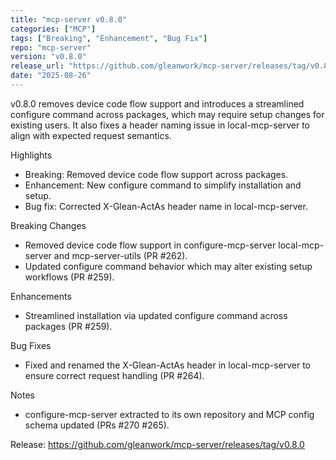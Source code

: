 ```yaml
---
title: "mcp-server v0.8.0"
categories: ["MCP"]
tags: ["Breaking", "Enhancement", "Bug Fix"]
repo: "mcp-server"
version: "v0.8.0"
release_url: "https://github.com/gleanwork/mcp-server/releases/tag/v0.8.0"
date: "2025-08-26"
---
```

v0.8.0 removes device code flow support and introduces a streamlined configure command across packages, which may require setup changes for existing users. It also fixes a header naming issue in local-mcp-server to align with expected request semantics.

Highlights
- Breaking: Removed device code flow support across packages.
- Enhancement: New configure command to simplify installation and setup.
- Bug fix: Corrected X-Glean-ActAs header name in local-mcp-server.

Breaking Changes
- Removed device code flow support in configure-mcp-server local-mcp-server and mcp-server-utils (PR #262).
- Updated configure command behavior which may alter existing setup workflows (PR #259).

Enhancements
- Streamlined installation via updated configure command across packages (PR #259).

Bug Fixes
- Fixed and renamed the X-Glean-ActAs header in local-mcp-server to ensure correct request handling (PR #264).

Notes
- configure-mcp-server extracted to its own repository and MCP config schema updated (PRs #270 #265).

Release: https://github.com/gleanwork/mcp-server/releases/tag/v0.8.0